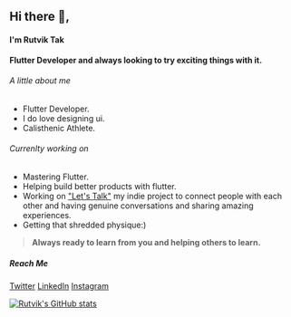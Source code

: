 ## Hi there 👋,
#### I'm Rutvik Tak

**Flutter Developer and always looking to try exciting things with it.**

###### A little about me
  - Flutter Developer.
  - I do love designing ui.
  - Calisthenic Athlete.


###### Currenlty working on
  - Mastering Flutter.
  - Helping build better products with flutter.
  - Working on ["Let's Talk"](https://www.notion.so/Let-s-Talk-User-Doc-e0dde8f9d3584d4da0cfd36ea7937645) my indie project to connect people with each other and having genuine         conversations and sharing amazing experiences.        
  - Getting that shredded physique:)

> **Always ready to learn from you and helping others to learn.**

##### Reach Me
[Twitter](https://twitter.com/TakRutvik)
[LinkedIn](https://www.linkedin.com/in/rutvik-tak-046196191/)
[Instagram](https://www.instagram.com/smiling_rutvik/)
    

[![Rutvik's GitHub stats](https://github-readme-stats.vercel.app/api?username=rutvik110&theme=radical)](https://github.com/anuraghazra/github-readme-stats)

